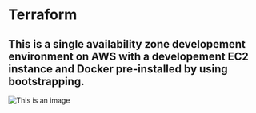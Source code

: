 # Terraform
## This is a single availability zone developement environment on AWS with a developement EC2 instance and Docker pre-installed by using bootstrapping.

![This is an image](https://myoctocat.com/assets/images/base-octocat.svg)
